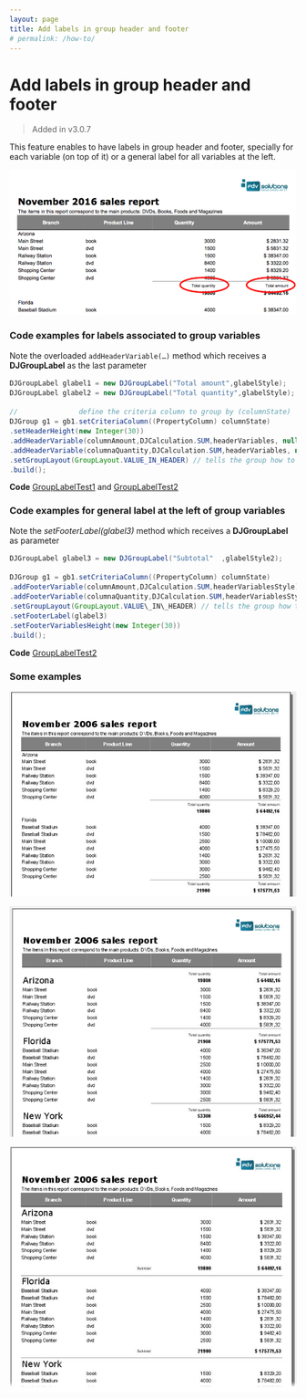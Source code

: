 ```yaml
---
layout: page
title: Add labels in group header and footer
# permalink: /how-to/
---
```


# Add labels in group header and footer

> Added in v3.0.7

This feature enables to have labels in group header and footer, specially for each variable (on top of it) or a general label for all variables at the left.

![group_labels](./images/group_labels.png)

### Code examples for labels associated to group variables

Note the overloaded `addHeaderVariable(…)` method which receives a **DJGroupLabel** as the last parameter

```java
DJGroupLabel glabel1 = new DJGroupLabel("Total amount",glabelStyle);
DJGroupLabel glabel2 = new DJGroupLabel("Total quantity",glabelStyle);

//               define the criteria column to group by (columnState)
DJGroup g1 = gb1.setCriteriaColumn((PropertyColumn) columnState)
.setHeaderHeight(new Integer(30))
.addHeaderVariable(columnAmount,DJCalculation.SUM,headerVariables, null, glabel1) // tell the group place a variable footer of the column "columnAmount" with the SUM of all values of the columnAmount in this group.
.addHeaderVariable(columnaQuantity,DJCalculation.SUM,headerVariables, null, glabel2) // idem for the columnaQuantity column
.setGroupLayout(GroupLayout.VALUE_IN_HEADER) // tells the group how to be shown, there are manyposibilities, see the GroupLayout for more.
.build();
```

**Code** [GroupLabelTest1](https://github.com/intive-FDV/DynamicJasper/tree/master/src/test/java/ar/com/fdvs/dj/test/groups/labels/GroupLabelTest1.java) and [GroupLabelTest2](https://github.com/intive-FDV/DynamicJasper/tree/master/src/test/java/ar/com/fdvs/dj/test/groups/labels/GroupLabelTest2.java)

### Code examples for general label at the left of group variables

Note the _setFooterLabel(glabel3)_ method which receives a **DJGroupLabel** as parameter

```java
DJGroupLabel glabel3 = new DJGroupLabel("Subtotal"  ,glabelStyle2);

DJGroup g1 = gb1.setCriteriaColumn((PropertyColumn) columnState)
.addFooterVariable(columnAmount,DJCalculation.SUM,headerVariablesStyle) // tell the group place a variable footer of the column "columnAmount" with the SUM of allvalues of the columnAmount in this group.
.addFooterVariable(columnaQuantity,DJCalculation.SUM,headerVariablesStyle) // idem for the columnaQuantity column
.setGroupLayout(GroupLayout.VALUE\_IN\_HEADER) // tells the group how to be shown, there are manyposibilities, see the GroupLayout for more.
.setFooterLabel(glabel3)
.setFooterVariablesHeight(new Integer(30))
.build();
```

**Code** [GroupLabelTest2](https://github.com/intive-FDV/DynamicJasper/tree/master/src/test/java/ar/com/fdvs/dj/test/groups/labels/GroupLabelTest2.java)

### Some examples

![](./images/group_label_1.jpg)

![](./images/group_label_1b.jpg)

![](./images/group_label_2.jpg)